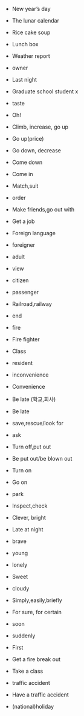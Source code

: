  - New year’s day
 - The lunar calendar
 - Rice cake soup
 - Lunch box
 - Weather report
 - owner
 - Last night
 - Graduate school student x
 - taste
 - Oh! 
 - Climb, increase, go up
 - Go up(price)
 - Go down, decrease
 - Come down
 - Come in

 - Match,suit
 - order
 - Make friends,go out with
 - Get a job
 - Foreign language
 - foreigner
 - adult
 - view
 - citizen
 - passenger
 - Railroad,railway 
 - end
 - fire
 - Fire fighter
 - Class

 - resident 
 - inconvenience
 - Convenience
 - Be late (학교,회사)
 - Be late
 - save,rescue/look for
 - ask
 - Turn off,put out
 - Be put out/be blown out
 - Turn on
 - Go on
 - park
 - Inspect,check
 - Clever, bright
 - Late at night
 
 - brave
 - young
 - lonely
 - Sweet
 - cloudy
 - Simply,easily,briefly
 - For sure, for certain
 - soon
 - suddenly
 - First
 - Get a fire break out
 - Take a class
 - traffic accident
 - Have a traffic accident
 - (national)holiday